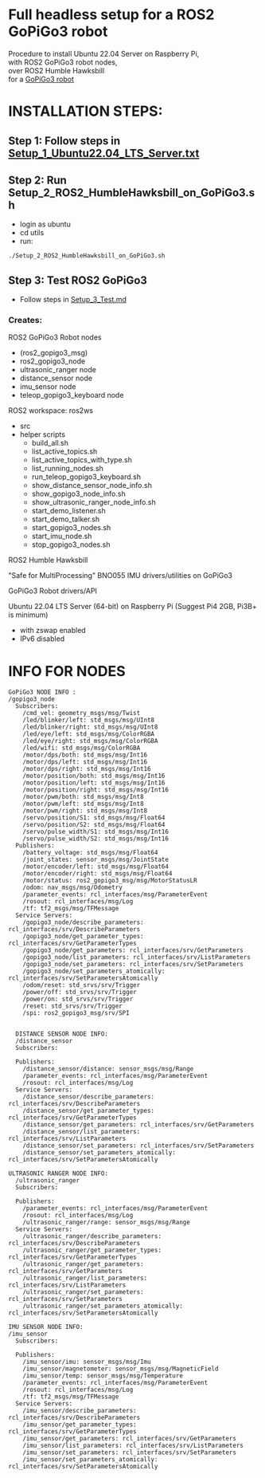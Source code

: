 # Full headless setup for a ROS2 GoPiGo3 robot

Procedure to install Ubuntu 22.04 Server on Raspberry Pi,  
with ROS2 GoPiGo3 robot nodes,  
over ROS2 Humble Hawksbill  
for a [GoPiGo3 robot](https://gopigo.io/gopigo-core/)

# INSTALLATION STEPS:  

## Step 1: Follow steps in [Setup_1_Ubuntu22.04_LTS_Server.txt](Setup_1_Ubuntu22.04_LTS_Server.txt)

## Step 2: Run Setup_2_ROS2_HumbleHawksbill_on_GoPiGo3.sh
- login as ubuntu
- cd utils
- run:  
```
./Setup_2_ROS2_HumbleHawksbill_on_GoPiGo3.sh
```

## Step 3: Test ROS2 GoPiGo3  
- Follow steps in [Setup_3_Test.md](Setup_3_Test.md)

### Creates:

ROS2 GoPiGo3 Robot nodes
- (ros2_gopigo3_msg)
- ros2_gopigo3_node
- ultrasonic_ranger node
- distance_sensor node
- imu_sensor node
- teleop_gopigo3_keyboard node

ROS2 workspace: ros2ws
- src 
- helper scripts
  - build_all.sh
  - list_active_topics.sh
  - list_active_topics_with_type.sh
  - list_running_nodes.sh
  - run_teleop_gopigo3_keyboard.sh
  - show_distance_sensor_node_info.sh
  - show_gopigo3_node_info.sh
  - show_ultrasonic_ranger_node_info.sh
  - start_demo_listener.sh
  - start_demo_talker.sh
  - start_gopigo3_nodes.sh
  - start_imu_node.sh
  - stop_gopigo3_nodes.sh

ROS2 Humble Hawksbill 

"Safe for MultiProcessing" BNO055 IMU drivers/utilities on GoPiGo3

GoPiGo3 Robot drivers/API

Ubuntu 22.04 LTS Server (64-bit) on Raspberry Pi 
(Suggest Pi4 2GB, Pi3B+ is minimum) 
- with zswap enabled 
- IPv6 disabled 


# INFO FOR NODES
```
GoPiGo3 NODE INFO :
/gopigo3_node
  Subscribers:
    /cmd_vel: geometry_msgs/msg/Twist
    /led/blinker/left: std_msgs/msg/UInt8
    /led/blinker/right: std_msgs/msg/UInt8
    /led/eye/left: std_msgs/msg/ColorRGBA
    /led/eye/right: std_msgs/msg/ColorRGBA
    /led/wifi: std_msgs/msg/ColorRGBA
    /motor/dps/both: std_msgs/msg/Int16
    /motor/dps/left: std_msgs/msg/Int16
    /motor/dps/right: std_msgs/msg/Int16
    /motor/position/both: std_msgs/msg/Int16
    /motor/position/left: std_msgs/msg/Int16
    /motor/position/right: std_msgs/msg/Int16
    /motor/pwm/both: std_msgs/msg/Int8
    /motor/pwm/left: std_msgs/msg/Int8
    /motor/pwm/right: std_msgs/msg/Int8
    /servo/position/S1: std_msgs/msg/Float64
    /servo/position/S2: std_msgs/msg/Float64
    /servo/pulse_width/S1: std_msgs/msg/Int16
    /servo/pulse_width/S2: std_msgs/msg/Int16
  Publishers:
    /battery_voltage: std_msgs/msg/Float64
    /joint_states: sensor_msgs/msg/JointState
    /motor/encoder/left: std_msgs/msg/Float64
    /motor/encoder/right: std_msgs/msg/Float64
    /motor/status: ros2_gopigo3_msg/msg/MotorStatusLR
    /odom: nav_msgs/msg/Odometry
    /parameter_events: rcl_interfaces/msg/ParameterEvent
    /rosout: rcl_interfaces/msg/Log
    /tf: tf2_msgs/msg/TFMessage
  Service Servers:
    /gopigo3_node/describe_parameters: rcl_interfaces/srv/DescribeParameters
    /gopigo3_node/get_parameter_types: rcl_interfaces/srv/GetParameterTypes
    /gopigo3_node/get_parameters: rcl_interfaces/srv/GetParameters
    /gopigo3_node/list_parameters: rcl_interfaces/srv/ListParameters
    /gopigo3_node/set_parameters: rcl_interfaces/srv/SetParameters
    /gopigo3_node/set_parameters_atomically: rcl_interfaces/srv/SetParametersAtomically
    /odom/reset: std_srvs/srv/Trigger
    /power/off: std_srvs/srv/Trigger
    /power/on: std_srvs/srv/Trigger
    /reset: std_srvs/srv/Trigger
    /spi: ros2_gopigo3_msg/srv/SPI
    
    
  DISTANCE SENSOR NODE INFO:  
  /distance_sensor
  Subscribers:

  Publishers:
    /distance_sensor/distance: sensor_msgs/msg/Range
    /parameter_events: rcl_interfaces/msg/ParameterEvent
    /rosout: rcl_interfaces/msg/Log
  Service Servers:
    /distance_sensor/describe_parameters: rcl_interfaces/srv/DescribeParameters
    /distance_sensor/get_parameter_types: rcl_interfaces/srv/GetParameterTypes
    /distance_sensor/get_parameters: rcl_interfaces/srv/GetParameters
    /distance_sensor/list_parameters: rcl_interfaces/srv/ListParameters
    /distance_sensor/set_parameters: rcl_interfaces/srv/SetParameters
    /distance_sensor/set_parameters_atomically: rcl_interfaces/srv/SetParametersAtomically
  
ULTRASONIC RANGER NODE INFO:
  /ultrasonic_ranger
  Subscribers:

  Publishers:
    /parameter_events: rcl_interfaces/msg/ParameterEvent
    /rosout: rcl_interfaces/msg/Log
    /ultrasonic_ranger/range: sensor_msgs/msg/Range
  Service Servers:
    /ultrasonic_ranger/describe_parameters: rcl_interfaces/srv/DescribeParameters
    /ultrasonic_ranger/get_parameter_types: rcl_interfaces/srv/GetParameterTypes
    /ultrasonic_ranger/get_parameters: rcl_interfaces/srv/GetParameters
    /ultrasonic_ranger/list_parameters: rcl_interfaces/srv/ListParameters
    /ultrasonic_ranger/set_parameters: rcl_interfaces/srv/SetParameters
    /ultrasonic_ranger/set_parameters_atomically: rcl_interfaces/srv/SetParametersAtomically

IMU SENSOR NODE INFO:
/imu_sensor
  Subscribers:

  Publishers:
    /imu_sensor/imu: sensor_msgs/msg/Imu
    /imu_sensor/magnetometer: sensor_msgs/msg/MagneticField
    /imu_sensor/temp: sensor_msgs/msg/Temperature
    /parameter_events: rcl_interfaces/msg/ParameterEvent
    /rosout: rcl_interfaces/msg/Log
    /tf: tf2_msgs/msg/TFMessage
  Service Servers:
    /imu_sensor/describe_parameters: rcl_interfaces/srv/DescribeParameters
    /imu_sensor/get_parameter_types: rcl_interfaces/srv/GetParameterTypes
    /imu_sensor/get_parameters: rcl_interfaces/srv/GetParameters
    /imu_sensor/list_parameters: rcl_interfaces/srv/ListParameters
    /imu_sensor/set_parameters: rcl_interfaces/srv/SetParameters
    /imu_sensor/set_parameters_atomically: rcl_interfaces/srv/SetParametersAtomically

```
  
